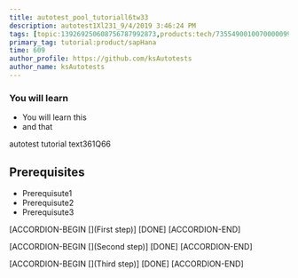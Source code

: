 ```yaml
---
title: autotest_pool_tutoriall6tw33
description: autotest1Xl231_9/4/2019 3:46:24 PM
tags: [topic:139269250608756787992873,products:tech/73554900100700000996,tutorial:experience/advanced]
primary_tag: tutorial:product/sapHana
time: 609
author_profile: https://github.com/ksAutotests
author_name: ksAutotests
---
```

### You will learn
- You will learn this
- and that

autotest tutorial text361Q66

## Prerequisites
- Prerequisute1
- Prerequisute2
- Prerequisute3

[ACCORDION-BEGIN [](First step)]
[DONE]
[ACCORDION-END]

[ACCORDION-BEGIN [](Second step)]
[DONE]
[ACCORDION-END]

[ACCORDION-BEGIN [](Third step)]
[DONE]
[ACCORDION-END]

